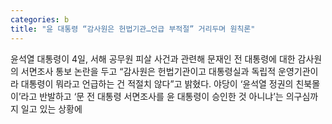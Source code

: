 ```yaml
---
categories: b
title: "윤 대통령 “감사원은 헌법기관…언급 부적절” 거리두며 원칙론"
---
```

윤석열 대통령이 4일, 서해 공무원 피살 사건과 관련해 문재인 전 대통령에 대한 감사원의 서면조사 통보 논란을 두고 “감사원은 헌법기관이고 대통령실과 독립적 운영기관이라 대통령이 뭐라고 언급하는 건 적절치 않다”고 밝혔다. 야당이 ‘윤석열 정권의 친북몰이’라고 반발하고 ‘문 전 대통령 서면조사를 윤 대통령이 승인한 것 아니냐’는 의구심까지 일고 있는 상황에